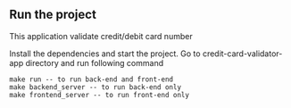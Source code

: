 
## Run the project
This application validate credit/debit card number

Install the dependencies and start the project.
Go to credit-card-validator-app directory and run following command

```
make run -- to run back-end and front-end
make backend_server -- to run back-end only
make frontend_server -- to run front-end only
```

